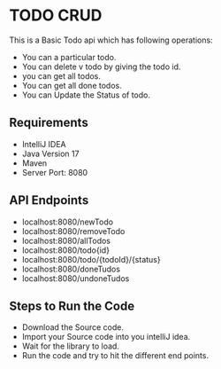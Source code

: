 # TODO CRUD
This is a Basic Todo api which has following operations:

* You can a particular todo.
* You can delete v todo by giving the todo id.
* you can get all todos.
* You can get all done todos.
* You can Update the Status of todo.

## Requirements

* IntelliJ IDEA
* Java Version 17
* Maven
* Server Port: 8080

## API Endpoints
* localhost:8080/newTodo
* localhost:8080/removeTodo
* localhost:8080/allTodos
* localhost:8080/todo{id}
* localhost:8080/todo/{todoId}/{status}
* localhost:8080/doneTudos
* localhost:8080/undoneTudos

## Steps to Run the Code
* Download the Source code.
* Import your Source code into you intelliJ idea.
* Wait for the library to load.
* Run the code and try to hit the different end points.
